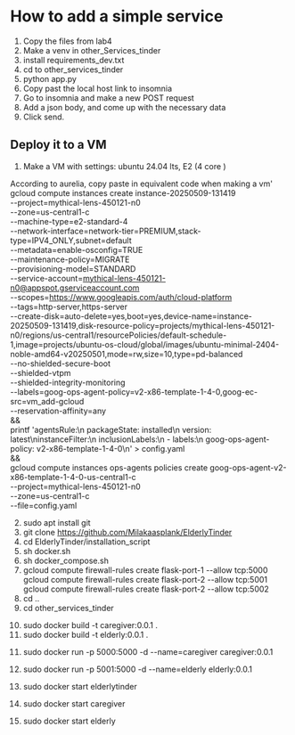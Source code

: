 # How to add a simple service
1. Copy the files from lab4 
2. Make a venv in other_Services_tinder
3. install requirements_dev.txt
4. cd to other_services_tinder
5. python app.py
6. Copy past the local host link to insomnia
7. Go to insomnia and make a new POST request
8. Add a json body, and come up with the necessary data
9. Click send.

## Deploy it to a VM
1. Make a VM with settings: ubuntu 24.04 lts, E2 (4 core )

According to aurelia, copy paste in equivalent code when making a vm'
gcloud compute instances create instance-20250509-131419 \
    --project=mythical-lens-450121-n0 \
    --zone=us-central1-c \
    --machine-type=e2-standard-4 \
    --network-interface=network-tier=PREMIUM,stack-type=IPV4_ONLY,subnet=default \
    --metadata=enable-osconfig=TRUE \
    --maintenance-policy=MIGRATE \
    --provisioning-model=STANDARD \
    --service-account=mythical-lens-450121-n0@appspot.gserviceaccount.com \
    --scopes=https://www.googleapis.com/auth/cloud-platform \
    --tags=http-server,https-server \
    --create-disk=auto-delete=yes,boot=yes,device-name=instance-20250509-131419,disk-resource-policy=projects/mythical-lens-450121-n0/regions/us-central1/resourcePolicies/default-schedule-1,image=projects/ubuntu-os-cloud/global/images/ubuntu-minimal-2404-noble-amd64-v20250501,mode=rw,size=10,type=pd-balanced \
    --no-shielded-secure-boot \
    --shielded-vtpm \
    --shielded-integrity-monitoring \
    --labels=goog-ops-agent-policy=v2-x86-template-1-4-0,goog-ec-src=vm_add-gcloud \
    --reservation-affinity=any \
&& \
printf 'agentsRule:\n  packageState: installed\n  version: latest\ninstanceFilter:\n  inclusionLabels:\n  - labels:\n      goog-ops-agent-policy: v2-x86-template-1-4-0\n' > config.yaml \
&& \
gcloud compute instances ops-agents policies create goog-ops-agent-v2-x86-template-1-4-0-us-central1-c \
    --project=mythical-lens-450121-n0 \
    --zone=us-central1-c \
    --file=config.yaml

2. sudo apt install git
3. git clone https://github.com/Milakaasplank/ElderlyTinder
4. cd ElderlyTinder/installation_script
5. sh docker.sh
6. sh docker_compose.sh
7. gcloud compute firewall-rules create flask-port-1 --allow tcp:5000
gcloud compute firewall-rules create flask-port-2 --allow tcp:5001
gcloud compute firewall-rules create flask-port-2 --allow tcp:5002
8. cd ..
9. cd other_services_tinder

<!-- 10. sudo docker build -t elderlytinder:0.0.1 . -->
10. sudo docker build -t caregiver:0.0.1 .
10. sudo docker build -t elderly:0.0.1 .


<!-- 11. sudo docker run -p 5002:5000 -d --name=elderlytinder elderlytinder:0.0.1 -->
11. sudo docker run -p 5000:5000 -d --name=caregiver caregiver:0.0.1
11. sudo docker run -p 5001:5000 -d --name=elderly elderly:0.0.1


12. sudo docker start elderlytinder
12. sudo docker start caregiver
12. sudo docker start elderly